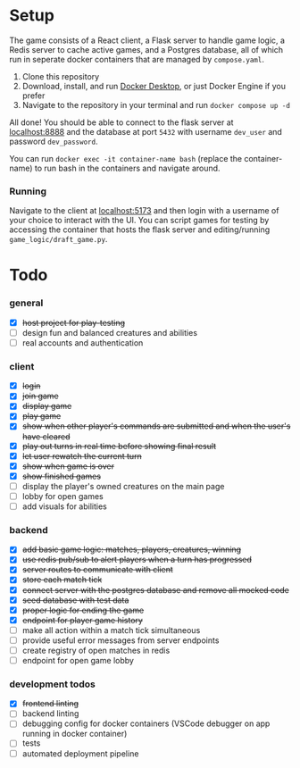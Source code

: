 # Setup

The game consists of a React client, a Flask server to handle game logic, a Redis server to cache active games, and a Postgres database, all of which run in seperate docker containers that are managed by `compose.yaml`.

1. Clone this repository
2. Download, install, and run [Docker Desktop](https://docs.docker.com/desktop/), or just Docker Engine if you prefer
3. Navigate to the repository in your terminal and run `docker compose up -d`

All done! You should be able to connect to the flask server at [localhost:8888](http://localhost:8888) and the database at port `5432` with username `dev_user` and password `dev_password`.

You can run `docker exec -it container-name bash` (replace the container-name) to run bash in the containers and navigate around.

### Running

Navigate to the client at [localhost:5173](http://localhost:5173) and then login with a username of your choice to interact with the UI.
You can script games for testing by accessing the container that hosts the flask server and editing/running `game_logic/draft_game.py`.

# Todo

### general

-   [x] ~~host project for play-testing~~
-   [ ] design fun and balanced creatures and abilities
-   [ ] real accounts and authentication

### client

-   [x] ~~login~~
-   [x] ~~join game~~
-   [x] ~~display game~~
-   [x] ~~play game~~
-   [x] ~~show when other player's commands are submitted and when the user's have cleared~~
-   [x] ~~play out turns in real time before showing final result~~
-   [x] ~~let user rewatch the current turn~~
-   [x] ~~show when game is over~~
-   [x] ~~show finished games~~
-   [ ] display the player's owned creatures on the main page
-   [ ] lobby for open games
-   [ ] add visuals for abilities

### backend

-   [x] ~~add basic game logic: matches, players, creatures, winning~~
-   [x] ~~use redis pub/sub to alert players when a turn has progressed~~
-   [x] ~~server routes to communicate with client~~
-   [x] ~~store each match tick~~
-   [x] ~~connect server with the postgres database and remove all mocked code~~
-   [x] ~~seed database with test data~~
-   [x] ~~proper logic for ending the game~~
-   [x] ~~endpoint for player game history~~
-   [ ] make all action within a match tick simultaneous
-   [ ] provide useful error messages from server endpoints
-   [ ] create registry of open matches in redis
-   [ ] endpoint for open game lobby

### development todos

-   [x] ~~frontend linting~~
-   [ ] backend linting
-   [ ] debugging config for docker containers (VSCode debugger on app running in docker container)
-   [ ] tests
-   [ ] automated deployment pipeline

